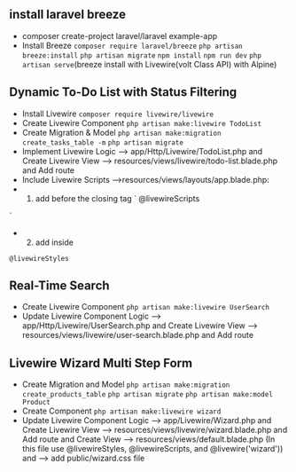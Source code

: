 ## install laravel breeze

- composer create-project laravel/laravel example-app
- Install Breeze `composer require laravel/breeze` `php artisan breeze:install` `php artisan migrate` `npm install` `npm run dev` `php artisan serve`(breeze install with Livewire(volt Class API) with Alpine)

## Dynamic To-Do List with Status Filtering

- Install Livewire `composer require livewire/livewire`
- Create Livewire Component `php artisan make:livewire TodoList`
- Create Migration & Model `php artisan make:migration create_tasks_table -m` `php artisan migrate`
- Implement Livewire Logic --> app/Http/Livewire/TodoList.php and Create Livewire View --> resources/views/livewire/todo-list.blade.php and Add route
- Include Livewire Scripts -->resources/views/layouts/app.blade.php:
- 1) add before the closing </body> tag 
`
@livewireScripts
<script src="//unpkg.com/alpinejs" defer></script>
`

- 2) add inside <head>

`
@livewireStyles
`

## Real-Time Search

- Create Livewire Component `php artisan make:livewire UserSearch`
- Update Livewire Component Logic --> app/Http/Livewire/UserSearch.php and Create Livewire View --> resources/views/livewire/user-search.blade.php and Add route

## Livewire Wizard Multi Step Form

- Create Migration and Model `php artisan make:migration create_products_table` `php artisan migrate` `php artisan make:model Product`
- Create Component `php artisan make:livewire wizard`
- Update Livewire Component Logic --> app/Livewire/Wizard.php and Create Livewire View --> resources/views/livewire/wizard.blade.php and Add route and Create View --> resources/views/default.blade.php (In this file use @livewireStyles, @livewireScripts, and @livewire('wizard')) and --> add public/wizard.css file

